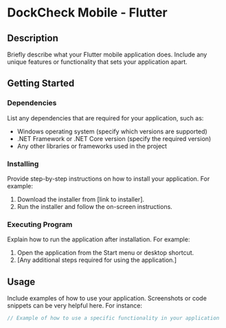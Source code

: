 # DockCheck Mobile - Flutter

## Description

Briefly describe what your Flutter mobile application does. Include any unique features or functionality that sets your application apart.

## Getting Started

### Dependencies

List any dependencies that are required for your application, such as:

- Windows operating system (specify which versions are supported)
- .NET Framework or .NET Core version (specify the required version)
- Any other libraries or frameworks used in the project

### Installing

Provide step-by-step instructions on how to install your application. For example:

1. Download the installer from [link to installer].
2. Run the installer and follow the on-screen instructions.

### Executing Program

Explain how to run the application after installation. For example:

1. Open the application from the Start menu or desktop shortcut.
2. [Any additional steps required for using the application.]

## Usage

Include examples of how to use your application. Screenshots or code snippets can be very helpful here. For instance:

```csharp
// Example of how to use a specific functionality in your application
